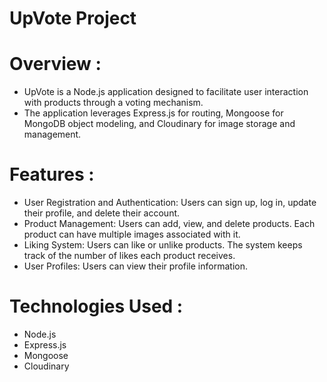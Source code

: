 # UpVote Project
# Overview :
- UpVote is a Node.js application designed to facilitate user interaction with products through a voting mechanism.
- The application leverages Express.js for routing, Mongoose for MongoDB object modeling, and Cloudinary for image storage and management.

# Features :
- User Registration and Authentication: Users can sign up, log in, update their profile, and delete their account.
- Product Management: Users can add, view, and delete products. Each product can have multiple images associated with it.
- Liking System: Users can like or unlike products. The system keeps track of the number of likes each product receives.
- User Profiles: Users can view their profile information.
# Technologies Used :
- Node.js
- Express.js
- Mongoose
- Cloudinary